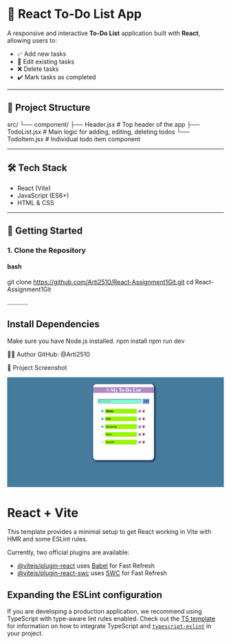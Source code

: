 # 📝 React To-Do List App

A responsive and interactive **To-Do List** application built with **React**, allowing users to:

- ✅ Add new tasks
- 📝 Edit existing tasks
- ❌ Delete tasks
- ✔️ Mark tasks as completed

---

## 📁 Project Structure
src/
└── component/
├── Header.jsx # Top header of the app
├── TodoList.jsx # Main logic for adding, editing, deleting todos
└── TodoItem.jsx # Individual todo item component

---

## 🛠️ Tech Stack

- React (Vite)
- JavaScript (ES6+)
- HTML & CSS

---

## 🚀 Getting Started

### 1. Clone the Repository

#### bash
git clone https://github.com/Arti2510/React-Assignment1Git.git
cd React-Assignment1Git

............

##  Install Dependencies

Make sure you have Node.js installed.
npm install
npm run dev

🙋‍♀️ Author
GitHub: @Arti2510

📸 Project Screenshot

![Project Screenshot](./Screenshot_of_TodoList_Project.png)

# React + Vite

This template provides a minimal setup to get React working in Vite with HMR and some ESLint rules.

Currently, two official plugins are available:

- [@vitejs/plugin-react](https://github.com/vitejs/vite-plugin-react/blob/main/packages/plugin-react) uses [Babel](https://babeljs.io/) for Fast Refresh
- [@vitejs/plugin-react-swc](https://github.com/vitejs/vite-plugin-react/blob/main/packages/plugin-react-swc) uses [SWC](https://swc.rs/) for Fast Refresh

## Expanding the ESLint configuration

If you are developing a production application, we recommend using TypeScript with type-aware lint rules enabled. Check out the [TS template](https://github.com/vitejs/vite/tree/main/packages/create-vite/template-react-ts) for information on how to integrate TypeScript and [`typescript-eslint`](https://typescript-eslint.io) in your project.
